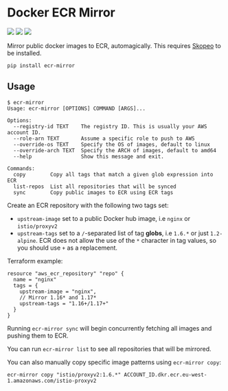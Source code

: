 # Docker ECR Mirror

![](https://img.shields.io/pypi/v/ecr-mirror.svg)
![](https://img.shields.io/pypi/l/ecr-mirror.svg)
![](https://img.shields.io/pypi/pyversions/ecr-mirror.svg)

Mirror public docker images to ECR, automagically. This requires [Skopeo](https://github.com/containers/skopeo) to be installed.

`pip install ecr-mirror`

## Usage

```
$ ecr-mirror
Usage: ecr-mirror [OPTIONS] COMMAND [ARGS]...

Options:
  --registry-id TEXT    The registry ID. This is usually your AWS account ID.
  --role-arn TEXT       Assume a specific role to push to AWS
  --override-os TEXT    Specify the OS of images, default to linux
  --override-arch TEXT  Specify the ARCH of images, default to amd64
  --help                Show this message and exit.

Commands:
  copy        Copy all tags that match a given glob expression into ECR
  list-repos  List all repositories that will be synced
  sync        Copy public images to ECR using ECR tags
```

Create an ECR repository with the following two tags set:

* `upstream-image` set to a public Docker hub image, i.e `nginx` or `istio/proxyv2`
* `upstream-tags` set to a `/`-separated list of tag **globs**, i.e `1.6.*` or just `1.2-alpine`. ECR does not allow the
  use of the `*` character in tag values, so you should use `+` as a replacement.

Terraform example:

```hcl
resource "aws_ecr_repository" "repo" {
  name = "nginx"
  tags = {
    upstream-image = "nginx",
    // Mirror 1.16* and 1.17*
    upstream-tags = "1.16+/1.17+"
  }
}
```

Running `ecr-mirror sync` will begin concurrently fetching all images and pushing them to ECR.

You can run `ecr-mirror list` to see all repositories that will be mirrored.

You can also manually copy specific image patterns using `ecr-mirror copy`:

`ecr-mirror copy "istio/proxyv2:1.6.*" ACCOUNT_ID.dkr.ecr.eu-west-1.amazonaws.com/istio-proxyv2`
